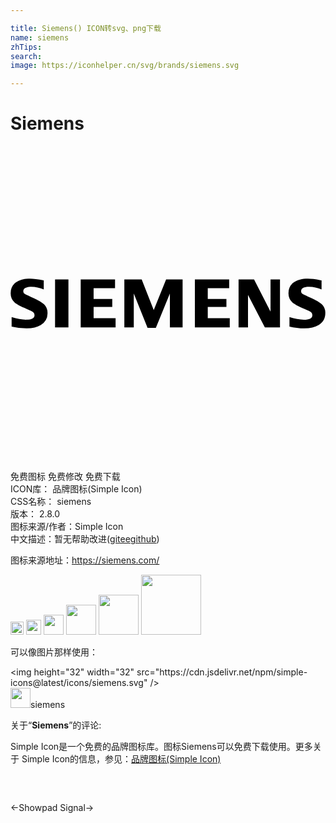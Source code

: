 ```yaml
---

title: Siemens() ICON转svg、png下载
name: siemens
zhTips: 
search: 
image: https://iconhelper.cn/svg/brands/siemens.svg

---
```


# Siemens  <small style="font-size: 60%;font-weight: 100"></small>

<div id="svg" class="svg-wrap">
<svg role="img" viewBox="0 0 24 24" xmlns="http://www.w3.org/2000/svg"><title>Siemens icon</title><path d="M.086 13.761v-.722c.41.13.775.195 1.09.195.437 0 .654-.115.654-.347a.278.278 0 0 0-.096-.216c-.063-.063-.23-.148-.499-.258-.479-.198-.794-.365-.939-.507a.934.934 0 0 1-.283-.695c0-.36.139-.637.414-.825.27-.188.626-.28 1.062-.28.24 0 .589.043 1.045.133v.692a2.58 2.58 0 0 0-.945-.202c-.41 0-.613.112-.613.339 0 .084.04.15.124.205.067.042.257.134.565.273.446.197.742.368.891.516a.904.904 0 0 1 .264.673.992.992 0 0 1-.517.904c-.278.17-.64.256-1.083.256a4.88 4.88 0 0 1-1.134-.134zm3.31-3.592h1.018v3.65H3.395zm1.953 3.65v-3.65h2.616v.66H6.332v.826h1.422v.602H6.332v.866h1.675v.697zm3.325 0v-3.65h1.322l.917 2.333.943-2.333h1.257v3.65h-.969v-2.584l-1.07 2.622h-.631l-1.05-2.622v2.585h-.72zm5.373 0v-3.65h2.615v.66H15.03v.826h1.421v.602H15.03v.866h1.676v.697zm3.33 0v-3.65h1.18l1.255 2.445V10.17h.72v3.65H19.38l-1.285-2.475v2.476zm3.878-.058v-.722c.406.13.77.195 1.09.195.436 0 .653-.115.653-.347a.293.293 0 0 0-.091-.216c-.066-.063-.234-.148-.503-.258-.48-.196-.794-.364-.94-.507a.936.936 0 0 1-.284-.698c0-.359.138-.634.413-.822.272-.188.626-.28 1.061-.28.249 0 .566.038.956.116l.09.017v.692a2.583 2.583 0 0 0-.945-.202c-.409 0-.613.112-.613.339 0 .084.04.15.124.204.066.042.254.133.57.274.443.196.738.368.887.516a.903.903 0 0 1 .263.673c0 .396-.17.698-.51.904-.283.17-.644.256-1.089.256-.381 0-.76-.046-1.132-.134z"/></svg>
</div>
<detail full-name='siemens'></detail>

<div class="detail-page">
<p>
<span><span class="badge-success badge">免费图标</span> <span class="badge-success badge">免费修改</span>  <span class="badge-success badge">免费下载</span> </span>
<br/>
<span>
ICON库：
<span class="badge-secondary badge">品牌图标(Simple Icon)</span> 
</span>
<br/>
<span>
CSS名称：
<span class="badge-secondary badge">siemens</span> 
</span>

<br/>
<span>
版本：
<span class="badge-secondary badge">2.8.0</span> 
</span>
<br/>
<span>图标来源/作者：<span class="badge-light badge">Simple Icon</span></span> 
<br/>
<span class="zh-detail">中文描述：暂无<span class="help-link"><span>帮助改进</span>(<a href="https://gitee.com/liuwave/icon-helper/edit/master/json/brands/siemens.json" target="_blank" rel="noopener noreferrer">gitee</a><a href="https://github.com/liuwave/icon-helper/edit/master/json/brands/siemens.json" target="_blank" rel="noopener noreferrer">github</a></span>)</span><br/>
</p>
</div><div class="description description alert alert-light"><p>图标来源地址：<a href="https://siemens.com/" target="_blank" rel="noopener noreferrer">https://siemens.com/</a></p></div>
<div class="alert alert-dark">
<img height="21" width="21" src="https://cdn.jsdelivr.net/npm/simple-icons@latest/icons/siemens.svg" />
<img height="24" width="24" src="https://cdn.jsdelivr.net/npm/simple-icons@latest/icons/siemens.svg" />
<img height="32" width="32" src="https://cdn.jsdelivr.net/npm/simple-icons@latest/icons/siemens.svg" />
<img height="48" width="48" src="https://cdn.jsdelivr.net/npm/simple-icons@latest/icons/siemens.svg" />
<img height="64" width="64" src="https://cdn.jsdelivr.net/npm/simple-icons@latest/icons/siemens.svg" />
<img height="96" width="96" src="https://cdn.jsdelivr.net/npm/simple-icons@latest/icons/siemens.svg" />

</div>
<div>
  <p>可以像图片那样使用：    
  </p>
  <div class="alert alert-primary" style="font-size: 14px">
    &lt;img height="32" width="32" src="https://cdn.jsdelivr.net/npm/simple-icons@latest/icons/siemens.svg" /&gt;
    <copy-btn content='<img height="32" width="32" src="https://cdn.jsdelivr.net/npm/simple-icons@latest/icons/siemens.svg" />'></copy-btn>
  </div>
  <div class="alert alert-secondary">
    <img height="32" width="32" src="https://cdn.jsdelivr.net/npm/simple-icons@latest/icons/siemens.svg" />siemens
    <copy-btn content="siemens" btn-title="复制图标名称"></copy-btn>
  </div>
</div>
<div class="icon-detail__container">
<p>关于“<b>Siemens</b>”的评论:</p>
</div>
<Vssue title="关于“Siemens”的评论" />
<div><p>Simple Icon是一个免费的品牌图标库。图标Siemens可以免费下载使用。更多关于  Simple Icon的信息，参见：<a target="_blank" href="https://iconhelper.cn/brands.html">品牌图标(Simple Icon)</a>
</p></div>


<div style="padding:2rem 0 " class="page-nav"><p class="inner"><span class="prev">←<router-link to="/icon/showpad.html">Showpad</router-link></span> <span class="next"><router-link to="/icon/signal.html">Signal</router-link>→</span></p></div>
